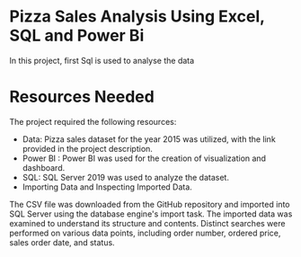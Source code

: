 # Pizza Sales Analysis Using Excel, SQL and Power Bi
In this project, first Sql is used to analyse the data 


# Resources Needed
The project required the following resources:
* Data: Pizza sales dataset for the year 2015 was utilized, with the link provided in the project description.
* Power BI : Power BI was used for the creation of visualization and dashboard.
* SQL: SQL Server 2019 was used to analyze the dataset.
* Importing Data and Inspecting Imported Data.

The CSV file was downloaded from the GitHub repository and imported into SQL Server using the database engine's import task. The imported data was examined to understand its structure and contents. Distinct searches were performed on various data points, including order number, ordered price, sales order date, and status.
